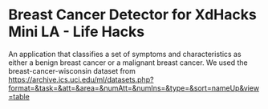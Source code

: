 # Breast Cancer Detector for XdHacks Mini LA - Life Hacks

An application that classifies a set of symptoms and characteristics as either a benign breast cancer or a malignant breast cancer.
We used the breast-cancer-wisconsin dataset from https://archive.ics.uci.edu/ml/datasets.php?format=&task=&att=&area=&numAtt=&numIns=&type=&sort=nameUp&view=table
